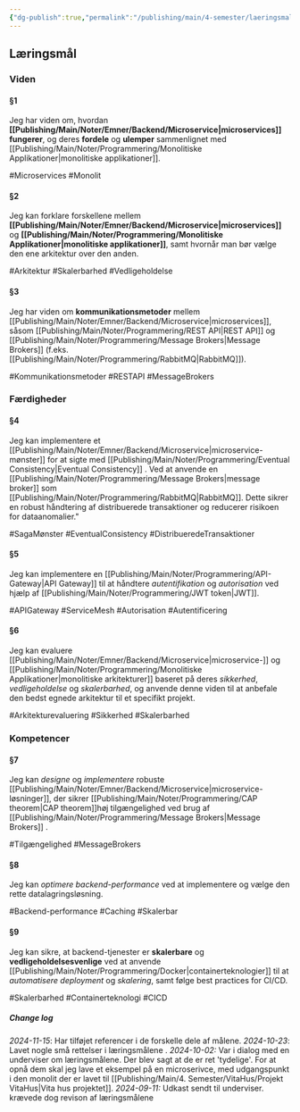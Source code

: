 ```yaml
---
{"dg-publish":true,"permalink":"/publishing/main/4-semester/laeringsmal/microservices-laeringsmal/","title":"Microservices Læringmål","created":"2024-09-11T11:41:52.839+02:00"}
---
```


## Læringsmål 

### Viden

#### §1
Jeg har viden om, hvordan **[[Publishing/Main/Noter/Emner/Backend/Microservice\|microservices]] fungerer**, og deres **fordele** og **ulemper** sammenlignet med [[Publishing/Main/Noter/Programmering/Monolitiske Applikationer\|monolitiske applikationer]].

#Microservices #Monolit 
#### §2
Jeg kan forklare forskellene mellem **[[Publishing/Main/Noter/Emner/Backend/Microservice\|microservices]]** og **[[Publishing/Main/Noter/Programmering/Monolitiske Applikationer\|monolitiske applikationer]]**, samt hvornår man bør vælge den ene arkitektur over den anden.

#Arkitektur #Skalerbarhed #Vedligeholdelse
#### §3
Jeg har viden om **kommunikationsmetoder** mellem [[Publishing/Main/Noter/Emner/Backend/Microservice\|microservices]], såsom [[Publishing/Main/Noter/Programmering/REST API\|REST API]]  og [[Publishing/Main/Noter/Programmering/Message Brokers\|Message Brokers]] (f.eks. [[Publishing/Main/Noter/Programmering/RabbitMQ\|RabbitMQ]]).

#Kommunikationsmetoder #RESTAPI #MessageBrokers
### Færdigheder

#### §4
Jeg kan implementere et [[Publishing/Main/Noter/Emner/Backend/Microservice\|microservice-mønster]] for at sigte med [[Publishing/Main/Noter/Programmering/Eventual Consistency\|Eventual Consistency]] . Ved at anvende en [[Publishing/Main/Noter/Programmering/Message Brokers\|message broker]] som [[Publishing/Main/Noter/Programmering/RabbitMQ\|RabbitMQ]]. Dette sikrer en robust håndtering af distribuerede transaktioner og reducerer risikoen for dataanomalier."

#SagaMønster #EventualConsistency #DistribueredeTransaktioner
#### §5
Jeg kan implementere en [[Publishing/Main/Noter/Programmering/API-Gateway\|API Gateway]] til at håndtere  *autentifikation* og *autorisation* ved hjælp af [[Publishing/Main/Noter/Programmering/JWT token\|JWT]].

#APIGateway #ServiceMesh #Autorisation #Autentificering 
#### §6
Jeg kan evaluere [[Publishing/Main/Noter/Emner/Backend/Microservice\|microservice-]] og [[Publishing/Main/Noter/Programmering/Monolitiske Applikationer\|monolitiske arkitekturer]] baseret på deres *sikkerhed*, *vedligeholdelse* og *skalerbarhed*, og anvende denne viden til at anbefale den bedst egnede arkitektur til et specifikt projekt.

#Arkitekturevaluering #Sikkerhed #Skalerbarhed

### Kompetencer

#### §7
Jeg kan *designe* og *implementere* robuste [[Publishing/Main/Noter/Emner/Backend/Microservice\|microservice-løsninger]], der sikrer [[Publishing/Main/Noter/Programmering/CAP theorem\|CAP theorem]]høj tilgængelighed ved brug af [[Publishing/Main/Noter/Programmering/Message Brokers\|Message Brokers]] .

#Tilgængelighed #MessageBrokers
#### §8
Jeg kan *optimere backend-performance* ved at implementere og vælge den rette datalagringsløsning.

#Backend-performance #Caching #Skalerbar
#### §9
Jeg kan sikre, at backend-tjenester er **skalerbare** og **vedligeholdelsesvenlige** ved at anvende [[Publishing/Main/Noter/Programmering/Docker\|containerteknologier]] til at *automatisere deployment* og *skalering*, samt følge best practices for CI/CD.

#Skalerbarhed #Containerteknologi #CICD


##### Change log
*2024-11-15*: Har tilføjet referencer i de forskelle dele af målene.
*2024-10-23*: Lavet nogle små rettelser i læringsmålene .
*2024-10-02:* Var i dialog med en underviser om læringsmålene. Der blev sagt at de er ret 'tydelige'. For at opnå dem skal jeg lave et eksempel på en microserivce, med udgangspunkt i den monolit der er lavet til [[Publishing/Main/4. Semester/VitaHus/Projekt VitaHus\|Vita hus projektet]].
*2024-09-11:* Udkast sendt til underviser. krævede dog revison af læringsmålene
